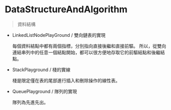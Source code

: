 # DataStructureAndAlgorithm

> 資料結構
* LinkedListNodePlayGround / 雙向鏈表的實現

    每個資料結點中都有兩個指標，分別指向直接後繼和直接前驅。
    所以，從雙向連結串列中的任意一個結點開始，都可以很方便地存取它的前驅結點和後繼結點。

* StackPlayground / 棧的實線
  
    棧是限定僅在表的尾部進行插入和刪除操作的線性表。

* QueuePlayground / 隊列的實現
  
    隊列為先進先出。
